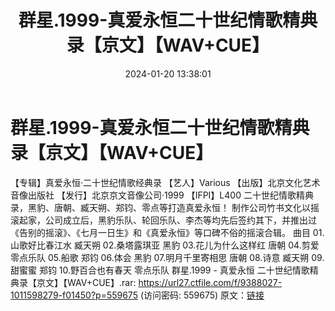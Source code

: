 ﻿---
title: 群星.1999-真爱永恒二十世纪情歌精典录【京文】【WAV+CUE】
date: 2024-01-20 13:38:01
categories: WAV车载音乐、镜像
tags: 华语中文
---
# 群星.1999-真爱永恒二十世纪情歌精典录【京文】【WAV+CUE】

【专辑】真爱永恒·二十世纪情歌经典录
【艺人】Various
【出版】北京文化艺术音像出版社
【发行】北京京文音像公司·1999
【IFPI】L400
二十世纪情歌精典录，黑豹、唐朝、臧天朔、郑钧、零点等打造真爱永恒！
制作公司竹书文化以摇滚起家，公司成立后，黑豹乐队、轮回乐队、李杰等均先后签约其下，并推出过《告别的摇滚》、《七月一日生》和《真爱永恒》等口碑不俗的摇滚合辑。
曲目
01.山歌好比春江水 臧天朔
02.桑塔露琪亚 黑豹
03.花儿为什么这样红 唐朝
04.剪爱 零点乐队
05.船歌 郑钧
06.体会 黑豹
07.明月千里寄相思 唐朝
08.诗意 臧天朔
09.甜蜜蜜 郑钧
10.野百合也有春天 零点乐队
群星.1999 - 真爱永恒 二十世纪情歌精典录【京文】【WAV+CUE】.rar: https://url27.ctfile.com/f/9388027-1011598279-f01450?p=559675
(访问密码: 559675)
原文：[链接](https://blog.sina.com.cn/s/blog_1647c7e760103148z.html)